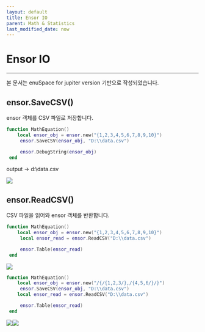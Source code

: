 ```yaml
---
layout: default
title: Ensor IO
parent: Math & Statistics
last_modified_date: now
---
```


# Ensor IO

---

본 문서는 enuSpace for jupiter version 기반으로 작성되었습니다.

## ensor.SaveCSV\(\)

ensor 객체를 CSV 파일로 저장합니다.

```lua
function MathEquation()
    local ensor_obj = ensor.new("{1,2,3,4,5,6,7,8,9,10}")
     ensor.SaveCSV(ensor_obj, "D:\\data.csv")

     ensor.DebugString(ensor_obj)
 end
```

output -&gt; d:\data.csv

![](./assets/statistics/savecsv.png)

## ensor.ReadCSV\(\)

CSV 파일을 읽어와 ensor 객체를 반환합니다.

```lua
function MathEquation()
    local ensor_obj = ensor.new("{1,2,3,4,5,6,7,8,9,10}")
     local ensor_read = ensor.ReadCSV("D:\\data.csv")

     ensor.Table(ensor_read)
 end
```

![](./assets/statistics/readcsv.png)

```lua
function MathEquation()
    local ensor_obj = ensor.new("/{/{1,2,3/},/{4,5,6/}/}")
     ensor.SaveCSV(ensor_obj, "D:\\data.csv")
    local ensor_read = ensor.ReadCSV("D:\\data.csv")

     ensor.Table(ensor_read)
 end
```

![](./assets/statistics/readcsv2.png)![](./assets/statistics/readcsv3.png)

